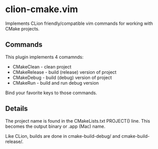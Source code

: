 # clion-cmake.vim

Implements CLion friendly/compatible vim commands for working with CMake projects.

## Commands

This plugin implements 4 comamnds:
* CMakeClean - clean project
* CMakeRelease - build (release) version of project
* CMakeDebug - build (debug) version of project
* CMakeRun - build and run debug version

Bind your favorite keys to those commands.

## Details

The project name is found in the CMakeLists.txt PROJECT() line.  This becomes the output binary or .app (Mac) name.

Like CLion, builds are done in cmake-build-debug/ and cmake-build-release/.


